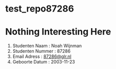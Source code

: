 # test_repo87286  
# Nothing Interesting Here 

1. Studenten Naam : Noah Wijnman  
2. Studenten Nummer : 87286  
3. Email Adress : 87286@glr.nl  
4. Geboorte Datum : 2003-11-23  

